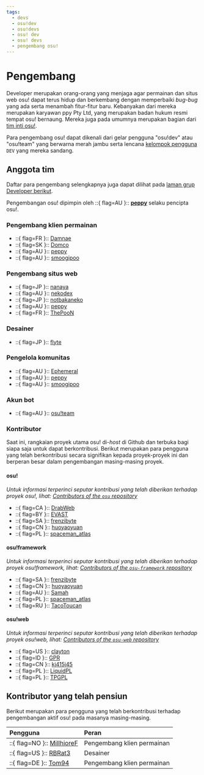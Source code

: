 ```yaml
---
tags:
  - devs
  - osu!dev
  - osu!devs
  - osu! dev
  - osu! devs
  - pengembang osu!
---
```


# Pengembang

Developer merupakan orang-orang yang menjaga agar permainan dan situs web osu! dapat terus hidup dan berkembang dengan memperbaiki *bug-bug* yang ada serta menambah fitur-fitur baru. Kebanyakan dari mereka merupakan karyawan ppy Pty Ltd, yang merupakan badan hukum resmi tempat osu! bernaung. Mereka juga pada umumnya merupakan bagian dari [tim inti osu!](/wiki/People/osu!_team).

Para pengembang osu! dapat dikenali dari gelar pengguna "osu!dev" atau "osu!team" yang berwarna merah jambu serta lencana [kelompok pengguna](/wiki/People/User_group) `DEV` yang mereka sandang.

## Anggota tim

Daftar para pengembang selengkapnya juga dapat dilihat pada [laman grup Developer berikut](https://osu.ppy.sh/groups/11).

Pengembangan osu! dipimpin oleh ::{ flag=AU }:: **[peppy](https://osu.ppy.sh/users/2)** selaku pencipta osu!.

### Pengembang klien permainan

- ::{ flag=FR }:: [Damnae](https://osu.ppy.sh/users/989377)
- ::{ flag=SK }:: [Domco](https://osu.ppy.sh/users/3562660)
- ::{ flag=AU }:: [peppy](https://osu.ppy.sh/users/2)
- ::{ flag=AU }:: [smoogipoo](https://osu.ppy.sh/users/1040328)

### Pengembang situs web

- ::{ flag=JP }:: [nanaya](https://osu.ppy.sh/users/2387883)
- ::{ flag=AU }:: [nekodex](https://osu.ppy.sh/users/102)
- ::{ flag=JP }:: [notbakaneko](https://osu.ppy.sh/users/10751776)
- ::{ flag=AU }:: [peppy](https://osu.ppy.sh/users/2)
- ::{ flag=FR }:: [ThePooN](https://osu.ppy.sh/users/718454)

### Desainer

- ::{ flag=JP }:: [flyte](https://osu.ppy.sh/users/3103765)

### Pengelola komunitas

- ::{ flag=AU }:: [Ephemeral](https://osu.ppy.sh/users/102335)
- ::{ flag=AU }:: [peppy](https://osu.ppy.sh/users/2)
- ::{ flag=AU }:: [smoogipoo](https://osu.ppy.sh/users/1040328)

### Akun bot

- ::{ flag=AU }:: [osu!team](https://osu.ppy.sh/users/4341397)

### Kontributor

Saat ini, rangkaian proyek utama osu! di-*host* di Github dan terbuka bagi siapa saja untuk dapat berkontribusi. Berikut merupakan para pengguna yang telah berkontribusi secara signifikan kepada proyek-proyek ini dan berperan besar dalam pengembangan masing-masing proyek.

#### osu!

*Untuk informasi terperinci seputar kontribusi yang telah diberikan terhadap proyek osu!, lihat: [Contributors of the `osu` repository](https://github.com/ppy/osu/graphs/contributors)*

- ::{ flag=CA }:: [DrabWeb](https://osu.ppy.sh/users/6946022)
- ::{ flag=BY }:: [EVAST](https://osu.ppy.sh/users/8195163)
- ::{ flag=SA }:: [frenzibyte](https://osu.ppy.sh/users/14210502)
- ::{ flag=CN }:: [huoyaoyuan](https://osu.ppy.sh/users/2428732)
- ::{ flag=PL }:: [spaceman\_atlas](https://osu.ppy.sh/users/3035836)

#### osu!framework

*Untuk informasi terperinci seputar kontribusi yang telah diberikan terhadap proyek osu!framework, lihat: [Contributors of the `osu-framework` repository](https://github.com/ppy/osu-framework/graphs/contributors)*

- ::{ flag=SA }:: [frenzibyte](https://osu.ppy.sh/users/14210502)
- ::{ flag=CN }:: [huoyaoyuan](https://osu.ppy.sh/users/2428732)
- ::{ flag=AU }:: [Samah](https://osu.ppy.sh/users/343490)
- ::{ flag=PL }:: [spaceman\_atlas](https://osu.ppy.sh/users/3035836)
- ::{ flag=RU }:: [TacoToucan](https://osu.ppy.sh/users/1326350)

#### osu!web

*Untuk informasi terperinci seputar kontribusi yang telah diberikan terhadap proyek osu!web, lihat: [Contributors of the `osu-web` repository](https://github.com/ppy/osu-web/graphs/contributors)*

- ::{ flag=US }:: [clayton](https://osu.ppy.sh/users/3666350)
- ::{ flag=ID }:: [GPR](https://osu.ppy.sh/users/10721349)
- ::{ flag=CN }:: [kj415j45](https://osu.ppy.sh/users/9367540)
- ::{ flag=PL }:: [LiquidPL](https://osu.ppy.sh/users/5044384)
- ::{ flag=PL }:: [TPGPL](https://osu.ppy.sh/users/3944705)

## Kontributor yang telah pensiun

Berikut merupakan para pengguna yang telah berkontribusi terhadap pengembangan aktif osu! pada masanya masing-masing.

| Pengguna | Peran |
| :-- | :-- |
| ::{ flag=NO }:: [MillhioreF](https://osu.ppy.sh/users/941094) | Pengembang klien permainan |
| ::{ flag=US }:: [RBRat3](https://osu.ppy.sh/users/307202) | Desainer |
| ::{ flag=DE }:: [Tom94](https://osu.ppy.sh/users/1857058) | Pengembang klien permainan |
